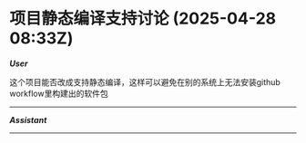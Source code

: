 <!-- Generated by SpecStory -->

# 项目静态编译支持讨论 (2025-04-28 08:33Z)

_**User**_

这个项目能否改成支持静态编译，这样可以避免在别的系统上无法安装github workflow里构建出的软件包

---

_**Assistant**_



---


